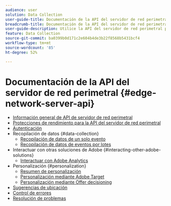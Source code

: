 ```yaml
---
audience: user
solution: Data Collection
user-guide-title: Documentación de la API del servidor de red perimetral
breadcrumb-title: Documentación de la API del servidor de red perimetral
user-guide-description: Utilice la API del servidor de red perimetral para la recopilación de datos, personalización, publicidad y casos de uso de marketing de datos con los servicios perimetrales de Experience Cloud o de Experience Platform.
feature: Data Collection
source-git-commit: ba0399b0d171c2e604b4de3b22f8568b5431bcf4
workflow-type: tm+mt
source-wordcount: '85'
ht-degree: 52%

---
```



# Documentación de la API del servidor de red perimetral {#edge-network-server-api}


* [Información general de API de servidor de red perimetral](overview.md)
* [Protecciones de rendimiento para la API del servidor de red perimetral](guardrails.md)
* [Autenticación](authentication.md)
* Recopilación de datos {#data-collection}
   * [Recopilación de datos de un solo evento](interactive-data-collection.md)
   * [Recopilación de datos de eventos por lotes](non-interactive-data-collection.md)
* Interactuar con otras soluciones de Adobe {#interacting-other-adobe-solutions}
   * [Interactuar con Adobe Analytics](interacting-adobe-analytics.md)
* Personalización {#personalization}
   * [Resumen de personalización](personalization-overview.md)
   * [Personalización mediante Adobe Target](personalization-target.md)
   * [Personalización mediante Offer decisioning](personalization-offer-decisioning.md)
* [Sugerencias de ubicación](location-hints.md)
* [Control de errores](error-handling.md)
* [Resolución de problemas](troubleshooting.md)